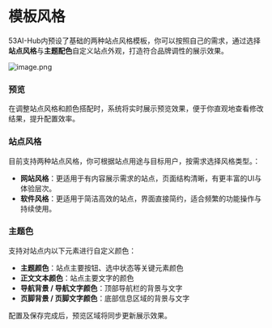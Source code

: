 # 模板风格

53AI-Hub内预设了基础的两种站点风格模板，你可以按照自己的需求，通过选择**站点风格**与**主题配色**自定义站点外观，打造符合品牌调性的展示效果。

![image.png](http://kmdev.53ai.com/api/preview/55138bc09faf384b37e27c4a4a2778ae.png)

### 预览

在调整站点风格和颜色搭配时，系统将实时展示预览效果，便于你直观地查看修改结果，提升配置效率。

### 站点风格

目前支持两种站点风格，你可根据站点用途与目标用户，按需求选择风格类型。：

- **网站风格**：更适用于有内容展示需求的站点，页面结构清晰，有更丰富的UI与体验层次。
- **软件风格**：更适用于简洁高效的站点，界面直接简约，适合频繁的功能操作与持续使用。

### 主题色

支持对站点内以下元素进行自定义颜色：

- **主题颜色**：站点主要按钮、选中状态等关键元素颜色
- **正文文本颜色**：站点主要文字的颜色
- **导航背景 / 导航文字颜色**：顶部导航栏的背景与文字
- **页脚背景 / 页脚文字颜色**：底部信息区域的背景与文字

配置及保存完成后，预览区域将同步更新展示效果。
